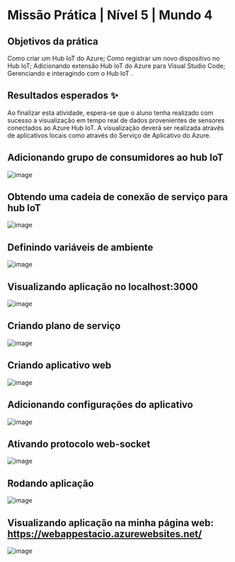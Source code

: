 # Missão Prática | Nível 5 | Mundo 4

## Objetivos da prática

Como criar um Hub IoT do Azure;
Como registrar um novo dispositivo no Hub IoT;
Adicionando extensão Hub IoT do Azure para Visual Studio Code;
Gerenciando e interagindo com o Hub IoT .

## Resultados esperados ✨

Ao finalizar esta atividade, espera-se que o aluno tenha realizado com sucesso a
visualização em tempo real de dados provenientes de sensores conectados ao Azure
Hub IoT. A visualização deverá ser realizada através de aplicativos locais como através
do Serviço de Aplicativo do Azure.


## Adicionando  grupo de consumidores ao hub IoT
![image](https://github.com/RuanF7/m4n5/blob/main/Sem%20t%C3%ADtulo.png)

## Obtendo uma cadeia de conexão de serviço para hub IoT
![image](https://github.com/RuanF7/m4n5/blob/main/Captura%20de%20tela%202024-03-12%20101220.png)

## Definindo variáveis de ambiente
![image](https://github.com/RuanF7/m4n5/blob/main/Captura%20de%20tela%202024-03-12%20102658.png)

## Visualizando aplicação no localhost:3000
![image](https://github.com/RuanF7/m4n5/blob/main/Captura%20de%20tela%202024-03-12%20102735.png)

## Criando plano de serviço
![image](https://github.com/RuanF7/m4n5/blob/main/Captura%20de%20tela%202024-03-12%20103824.png)

## Criando aplicativo web
![image](https://github.com/RuanF7/m4n5/blob/main/Captura%20de%20tela%202024-03-12%20105431.png)

## Adicionando configurações do aplicativo
![image](https://github.com/RuanF7/m4n5/blob/main/Captura%20de%20tela%202024-03-12%20105952.png)

## Ativando protocolo web-socket
![image](https://github.com/RuanF7/m4n5/blob/main/Captura%20de%20tela%202024-03-12%20110218.png)

## Rodando aplicação
![image](https://github.com/RuanF7/m4n5/blob/main/Captura%20de%20tela%202024-03-12%20110451.png)

## Visualizando aplicação na minha página web: https://webappestacio.azurewebsites.net/
![image](https://github.com/RuanF7/m4n5/blob/main/Captura%20de%20tela%202024-03-12%20110508.png)
